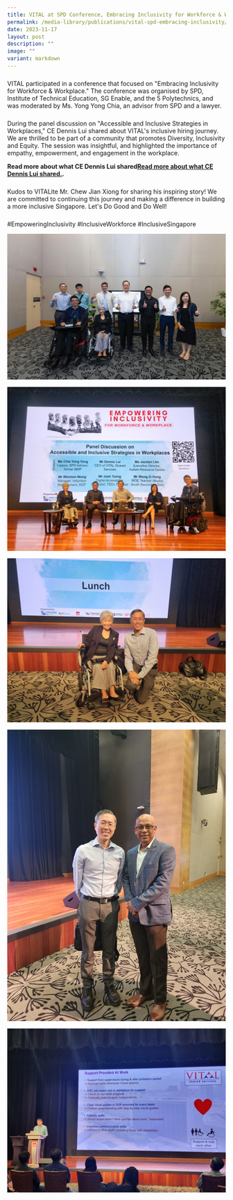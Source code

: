 ```yaml
---
title: VITAL at SPD Conference, Embracing Inclusivity for Workforce & Workplace
permalink: /media-library/publications/vital-spd-embracing-inclusivity/
date: 2023-11-17
layout: post
description: ""
image: ""
variant: markdown
---
```

<p style="font-size: 24px;color:#585858;text-align:justify;">
	
VITAL participated in a conference that focused on "Embracing Inclusivity for Workforce &amp; Workplace." The conference was organised by SPD, Institute of Technical Education, SG Enable, and the 5 Polytechnics, and was moderated by Ms. Yong Yong Chia, an advisor from SPD and a lawyer. </p>
	
<p style="font-size: 24px;color:#585858;text-align:justify;">
	
During the panel discussion on "Accessible and Inclusive Strategies in Workplaces," CE Dennis Lui shared about VITAL's inclusive hiring journey. We are thrilled to be part of a community that promotes Diversity, Inclusivity and Equity. The session was insightful, and highlighted the importance of empathy, empowerment, and engagement in the workplace. </p>

<b> Read more about what CE Dennis Lui shared[Read more about what CE Dennis Lui shared.](/files/VITAL_Script_for_SPD_Conference.pdf).[](/files/VITAL_Script_for_SPD_Conference.pdf) </b>

<p style="font-size: 24px;color:#585858;text-align:justify;">
	
Kudos to VITALite Mr. Chew Jian Xiong for sharing his inspiring story! We are committed to continuing this journey and making a difference in building a more inclusive Singapore. Let's Do Good and Do Well! </p>

<p style="font-size: 24px;color:#585858;text-align:justify;">
	
#EmpoweringInclusivity #InclusiveWorkforce #InclusiveSingapore </p>

![](/images/IMG_20231116_WA0035.jpg)

![](/images/IMG_20231116_WA0002.jpg)

![](/images/IMG_20231116_WA0032.jpg)

![](/images/IMG_20231116_WA0029.jpg)

![](/images/IMG_20231116_WA0006.jpg)

